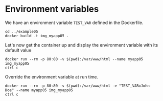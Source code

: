 # Environment variables

We have an environment variable `TEST_VAR` defined in the Dockerfile. 
```
cd ../example05
docker build -t img_myapp05 .
```

Let's now get the container up and display the environment variable with its default value
```
docker run --rm -p 80:80 -v $(pwd):/var/www/html --name myapp05 img_myapp05
ctrl c
```

Override the environment variable at run time. 
```
docker run --rm -p 80:80 -v $(pwd):/var/www/html -e "TEST_VAR=John Doe" --name myapp05 img_myapp05
ctrl c
```